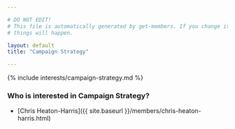 ```yaml
---

# DO NOT EDIT!
# This file is automatically generated by get-members. If you change it, bad
# things will happen.

layout: default
title: "Campaign Strategy"

---
```


{% include interests/campaign-strategy.md %}

### Who is interested in Campaign Strategy?


* [Chris Heaton-Harris]({{ site.baseurl }}/members/chris-heaton-harris.html)
